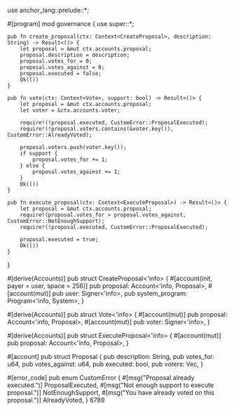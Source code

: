 use anchor_lang::prelude::*;

#[program]
mod governance {
    use super::*;

    pub fn create_proposal(ctx: Context<CreateProposal>, description: String) -> Result<()> {
        let proposal = &mut ctx.accounts.proposal;
        proposal.description = description;
        proposal.votes_for = 0;
        proposal.votes_against = 0;
        proposal.executed = false;
        Ok(())
    }

    pub fn vote(ctx: Context<Vote>, support: bool) -> Result<()> {
        let proposal = &mut ctx.accounts.proposal;
        let voter = &ctx.accounts.voter;

        require!(!proposal.executed, CustomError::ProposalExecuted);
        require!(!proposal.voters.contains(&voter.key()), CustomError::AlreadyVoted);
        
        proposal.voters.push(voter.key());
        if support {
            proposal.votes_for += 1;
        } else {
            proposal.votes_against += 1;
        }
        Ok(())
    }

    pub fn execute_proposal(ctx: Context<ExecuteProposal>) -> Result<()> {
        let proposal = &mut ctx.accounts.proposal;
        require!(proposal.votes_for > proposal.votes_against, CustomError::NotEnoughSupport);
        require!(!proposal.executed, CustomError::ProposalExecuted);
        
        proposal.executed = true;
        Ok(())
    }
}

#[derive(Accounts)]
pub struct CreateProposal<'info> {
    #[account(init, payer = user, space = 256)]
    pub proposal: Account<'info, Proposal>,
    #[account(mut)]
    pub user: Signer<'info>,
    pub system_program: Program<'info, System>,
}

#[derive(Accounts)]
pub struct Vote<'info> {
    #[account(mut)]
    pub proposal: Account<'info, Proposal>,
    #[account(mut)]
    pub voter: Signer<'info>,
}

#[derive(Accounts)]
pub struct ExecuteProposal<'info> {
    #[account(mut)]
    pub proposal: Account<'info, Proposal>,
}

#[account]
pub struct Proposal {
    pub description: String,
    pub votes_for: u64,
    pub votes_against: u64,
    pub executed: bool,
    pub voters: Vec<Pubkey>,
}

#[error_code]
pub enum CustomError {
    #[msg("Proposal already executed.")]
    ProposalExecuted,
    #[msg("Not enough support to execute proposal.")]
    NotEnoughSupport,
    #[msg("You have already voted on this proposal.")]
    AlreadyVoted,
}
6789
